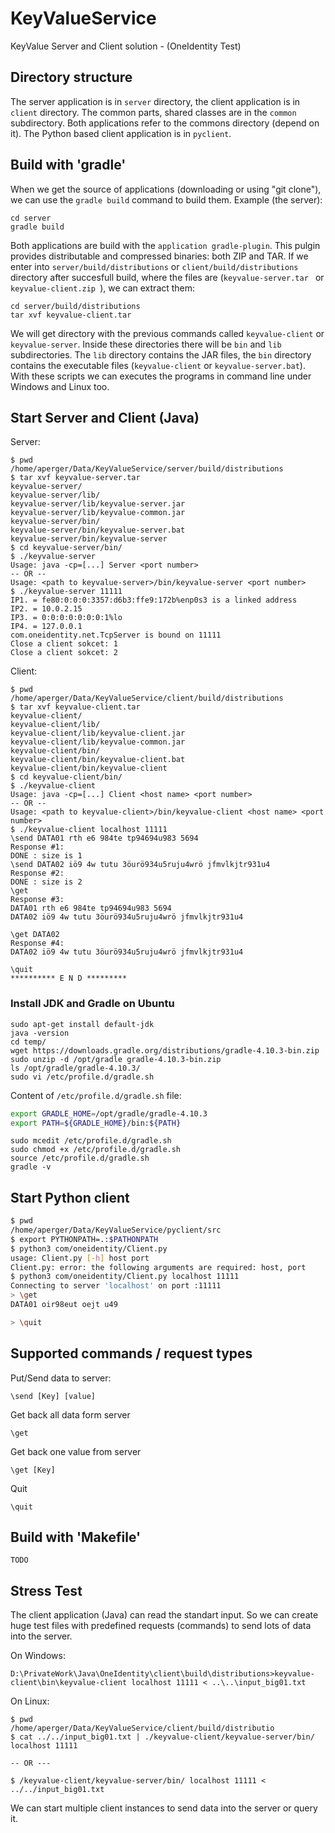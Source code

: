 # KeyValueService
KeyValue Server and Client solution - (OneIdentity Test) 

## Directory structure
The server application is in `server` directory, the client application is in ` client` directory. The common parts, shared classes are in the `common` subdirectory. Both applications refer to the commons directory (depend on it).
The Python based client application is in `pyclient`.

## Build with 'gradle'
When we get the source of applications (downloading or using "git clone"), we can use the `gradle build` command to build them. Example (the server):

```shell
cd server
gradle build
```

Both applications are build with the `application gradle-plugin`. This pulgin provides distributable and compressed binaries: both ZIP and TAR. If we enter into `server/build/distributions` or `client/build/distributions` directory after succesfull build, where the files are (`keyvalue-server.tar ` or `keyvalue-client.zip `), we can extract them:

```shell
cd server/build/distributions
tar xvf keyvalue-client.tar

```  

We will get directory with the previous commands called `keyvalue-client` or `keyvalue-server`. Inside these directories there will be `bin` and `lib` subdirectories. The `lib` directory contains the JAR files, the `bin` directory contains the executable files (`keyvalue-client` or `keyvalue-server.bat`). With these scripts we can executes the programs in command line under Windows and Linux too.

## Start Server and Client (Java)

Server:

```shell
$ pwd
/home/aperger/Data/KeyValueService/server/build/distributions
$ tar xvf keyvalue-server.tar
keyvalue-server/
keyvalue-server/lib/
keyvalue-server/lib/keyvalue-server.jar
keyvalue-server/lib/keyvalue-common.jar
keyvalue-server/bin/
keyvalue-server/bin/keyvalue-server.bat
keyvalue-server/bin/keyvalue-server
$ cd keyvalue-server/bin/
$ ./keyvalue-server
Usage: java -cp=[...] Server <port number>
-- OR --
Usage: <path to keyvalue-server>/bin/keyvalue-server <port number>
$ ./keyvalue-server 11111
IP1. = fe80:0:0:0:3357:d6b3:ffe9:172b%enp0s3 is a linked address
IP2. = 10.0.2.15
IP3. = 0:0:0:0:0:0:0:1%lo
IP4. = 127.0.0.1
com.oneidentity.net.TcpServer is bound on 11111
Close a client sokcet: 1
Close a client sokcet: 2
```

Client:

```shell
$ pwd
/home/aperger/Data/KeyValueService/client/build/distributions
$ tar xvf keyvalue-client.tar 
keyvalue-client/
keyvalue-client/lib/
keyvalue-client/lib/keyvalue-client.jar
keyvalue-client/lib/keyvalue-common.jar
keyvalue-client/bin/
keyvalue-client/bin/keyvalue-client.bat
keyvalue-client/bin/keyvalue-client
$ cd keyvalue-client/bin/
$ ./keyvalue-client
Usage: java -cp=[...] Client <host name> <port number>
-- OR --
Usage: <path to keyvalue-client>/bin/keyvalue-client <host name> <port number>
$ ./keyvalue-client localhost 11111
\send DATA01 rth e6 984te tp94694u983 5694
Response #1:	
DONE : size is 1
\send DATA02 iö9 4w tutu 3öurö934u5ruju4wrö jfmvlkjtr931u4
Response #2:	
DONE : size is 2
\get
Response #3:	
DATA01 rth e6 984te tp94694u983 5694
DATA02 iö9 4w tutu 3öurö934u5ruju4wrö jfmvlkjtr931u4

\get DATA02
Response #4:	
DATA02 iö9 4w tutu 3öurö934u5ruju4wrö jfmvlkjtr931u4

\quit
********** E N D *********
```

### Install JDK and Gradle on Ubuntu

```shell
sudo apt-get install default-jdk
java -version
cd temp/
wget https://downloads.gradle.org/distributions/gradle-4.10.3-bin.zip
sudo unzip -d /opt/gradle gradle-4.10.3-bin.zip 
ls /opt/gradle/gradle-4.10.3/
sudo vi /etc/profile.d/gradle.sh
```
Content of `/etc/profile.d/gradle.sh` file:
```bash
export GRADLE_HOME=/opt/gradle/gradle-4.10.3
export PATH=${GRADLE_HOME}/bin:${PATH}
```

```shell
sudo mcedit /etc/profile.d/gradle.sh
sudo chmod +x /etc/profile.d/gradle.sh
source /etc/profile.d/gradle.sh 
gradle -v
```

## Start Python client

```bash
$ pwd
/home/aperger/Data/KeyValueService/pyclient/src
$ export PYTHONPATH=.:$PATHONPATH
$ python3 com/oneidentity/Client.py 
usage: Client.py [-h] host port
Client.py: error: the following arguments are required: host, port
$ python3 com/oneidentity/Client.py localhost 11111
Connecting to server 'localhost' on port :11111
> \get
DATA01 oir98eut oejt u49 

> \quit
```

## Supported commands / request types

Put/Send data to server:
```
\send [Key] [value]
```

Get back all data form server
```
\get
```

Get back one value from server
```
\get [Key]
```

Quit
```
\quit
```

## Build with 'Makefile'

`TODO`


## Stress Test
The client application (Java) can read the standart input. So we can create huge test files with predefined requests (commands) to send lots of data into the server.

On Windows:
```
D:\PrivateWork\Java\OneIdentity\client\build\distributions>keyvalue-client\bin\keyvalue-client localhost 11111 < ..\..\input_big01.txt
```

On Linux:
```shell
$ pwd
/home/aperger/Data/KeyValueService/client/build/distributio
$ cat ../../input_big01.txt | ./keyvalue-client/keyvalue-server/bin/ localhost 11111

-- OR ---

$ /keyvalue-client/keyvalue-server/bin/ localhost 11111 < ../../input_big01.txt
```

We can start multiple client instances to send data into the server or query it.
